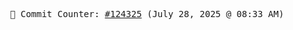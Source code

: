 <p align="center">
    <samp>
        📮 Commit Counter: <a href="https://github.com/Javascript-void0/Javascript-void0/commits/main">#124325</a> (July 28, 2025 @ 08:33 AM)
    </samp>
</p>